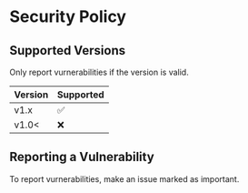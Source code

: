 # Security Policy

## Supported Versions

Only report vurnerabilities if the version is valid.

| Version | Supported          |
| ------- | ------------------ |
| v1.x    | :white_check_mark: |
| v1.0<   | :x:                |

## Reporting a Vulnerability

To report vurnerabilities, make an issue marked as important.
